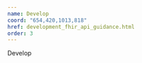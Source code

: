 ```yaml
---
name: Develop
coord: "654,420,1013,818"
href: development_fhir_api_guidance.html
order: 3
---
```

Develop
